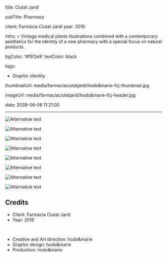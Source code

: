 title: Ciutat Jardí

subTitle: Pharmacy

client: Farmàcia Ciutat Jardí
year: 2016

intro: >
  Vintage medical plants illustrations combined with a contemporary aesthetics for the identity of a new pharmacy with a special focus on natural products.

bgColor: '#f5f2e9'
textColor: black

tags:
  - Graphic identity

thumbnailUrl: media/farmaciaciutatjardi/hodo&marie-fcj-thumbnail.jpg

imageUrl: media/farmaciaciutatjardi/hodo&marie-fcj-header.jpg

date: 2038-06-06 11:21:00



---

<div class="gallery gallery-2">

![Alternative text](/demo/media/farmaciaciutatjardi/hodo&marie-fcj-1.jpg)

![Alternative text](/demo/media/farmaciaciutatjardi/hodo&marie-fcj-2.jpg)
</div>

<div class="gallery gallery-3">

![Alternative text](/demo/media/farmaciaciutatjardi/hodo&marie-fcj-3.jpg)

![Alternative text](/demo/media/farmaciaciutatjardi/hodo&marie-fcj-4.jpg)

![Alternative text](/demo/media/farmaciaciutatjardi/hodo&marie-fcj-5.jpg)
</div>

<div class="gallery gallery-2">

![Alternative text](/demo/media/farmaciaciutatjardi/hodo&marie-fcj-6.jpg)

![Alternative text](/demo/media/farmaciaciutatjardi/hodo&marie-fcj-7.jpg)
</div>

<div class="gallery gallery-1">

![Alternative text](/demo/media/farmaciaciutatjardi/hodo&marie-fcj-8.jpg)
</div>

## Credits

* Client: Farmàcia Ciutat Jardí
* Year: 2016  

<br>

* Creative and Art direction: hodo&marie
* Graphic design: hodo&marie
* Production: hodo&marie

